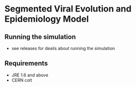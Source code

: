 # Segmented Viral Evolution and Epidemiology Model 

## Running the simulation
* see releases for deails about running the simulation

## Requirements
* JRE 1.6 and above
* CERN colt
